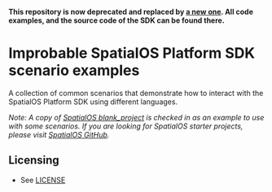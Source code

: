 **This repository is now deprecated and replaced by [a new one](https://github.com/spatialos/platform-sdk-csharp). All code examples, and the source code of the SDK can be found there.**

# Improbable SpatialOS Platform SDK scenario examples

A collection of common scenarios that demonstrate how to interact with the SpatialOS Platform SDK using different languages.

*Note: A copy of [SpatialOS blank_project](https://github.com/spatialos/BlankProject) is checked in as an example to use with some scenarios. If you are looking for SpatialOS starter projects, please visit [SpatialOS GitHub](https://github.com/spatialos).*

## Licensing

* See [LICENSE](LICENSE.md)
